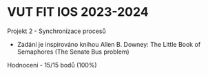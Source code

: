 # VUT FIT IOS 2023-2024

Projekt 2 - Synchronizace procesů 
- Zadání je inspirováno knihou Allen B. Downey: The Little Book of Semaphores (The Senate Bus
problem)

Hodnocení - 15/15 bodů (100%)
